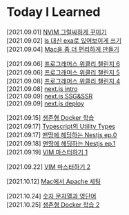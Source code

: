 # Today I Learned

[2021.09.01] [NVIM 그럴싸하게 꾸미기](./nvim/install_and_setting.md)  
[2021.09.02] [ls 대신 exa로 있어보이게 쓰기](./shell/exa/install_and_setting.md)  
[2021.09.04] [Mac을 좀 더 편리하게 만들기](./mac/setting.md)

[2021.09.06] [프로그래머스 위클리 챌린지 6](./algorithm/programmers/week6.md)  
[2021.09.06] [프로그래머스 위클리 챌린지 5](./algorithm/programmers/week5.md)  
[2021.09.08] [프로그래머스 위클리 챌린지 4](./algorithm/programmers/week4.md)  
[2021.09.08] [next.js intro](./nextjs/intro.md)  
[2021.09.09] [next.js SSG&SSR](./nextjs/ssr_ssg.md)  
[2021.09.09] [next.js deploy](./nextjs/deploy.md)  

[2021.09.15] [생존형 Docker 학습](./docker/docker.md)  
[2021.09.17] [Typescript의 Utility Types](./typescript/utility_types.md)  
[2021.09.17] [맨땅에 헤딩하는 Nestjs ep.0](./nestjs/000.md)  
[2021.09.18] [맨땅에 헤딩하는 Nestjs ep.1](./nestjs/001.md)  
[2021.09.19] [VIM 마스터하기 1](./nvim/mastering_for_vim_1.md)  

[2021.09.22] [VIM 마스터하기 2](./nvim/mastering_for_vim_2.md)  

[2021.10.12] [Mac에서 Apache 세팅](./apache/setting.md)  

[2021.10.24] [숫자 문자열과 영단어](./algorithm/programmers/81301.md)  
[2021.10.25] [생존형 Docker 학습 2](./docker/docker2.md)
